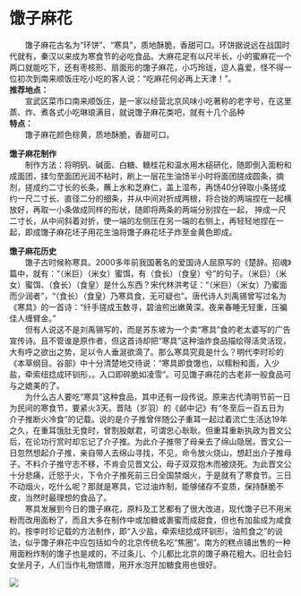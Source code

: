 # 馓子麻花  

&emsp;&emsp;馓子麻花古名为“环饼”、“寒具”，质地酥脆，香甜可口。环饼据说远在战国时代就有，秦汉以来成为寒食节的必吃食品。大麻花足有以尺半长，小的蜜麻花一个两口就能吃下，还有枣核形、扇面形的馓子麻花，小巧玲珑，逗人喜爱，怪不得一位初次到南来顺饭庄吃小吃的客人说：“吃麻花何必再上天津！”。  
**推荐地点：**  
&emsp;&emsp;宣武区菜市口南来顺饭庄，是一家以经营北京风味小吃著称的老字号，在这里蒸、炸、煮各式小吃琳琅满目，就说馓子麻花类吧，就有十几个品种  
**特点：**  
&emsp;&emsp;馓子麻花颜色棕黄，质地酥脆，香甜可口。  

**馓子麻花制作**  
&emsp;&emsp;制作方法：将明矾、碱面、白糖、糖桂花和温水用木槌研化，随即倒入面粉和成面团，揉匀至面团光润不粘时，刷上一层花生油饧半小时将面团搓成圆条，摘剂，搓成约二寸长的长条，蘸上水和芝麻仁，盖上湿布，再饧40分钟取小条搓成约一尺二寸长、直径二分的细条，并从中间对折成两根，将合拢的两端捏在一起横放好，再取一小条做成同样的形状，随即将两条的两端分别捏在一起， 抻成一尺二寸长，从中间斜着对折，使一端的左侧压在另一端的右侧上，再轻轻地捏在一起，即成馓子麻花坯子用花生油将馓子麻花坯子炸至金黄色即成。  

**馓子麻花历史**  
&emsp;&emsp;馓子古时候称寒具。2000多年前我国著名的爱国诗人屈原写的《楚辞。招魂》篇中，就有：“（米巨）（米女）蜜饵，有（食长）（食皇）兮”的句子。（米巨）（米女）蜜饵、（食长）（食皇）是什么东西？宋代林洪考证：“（米巨）（米女）乃蜜面而少润者”，“（食长）（食皇）乃寒具食，无可疑也”。唐代诗人刘禹锡曾写过名为《寒具》的一首诗：“纤手搓成玉数寻，碧油煎出嫩黄深。夜来春睡无轻重，压褊佳人缠臂金。”  
&emsp;&emsp;但有人说这不是刘禹锡写的，而是苏东坡为一个卖“寒具”食的老太婆写的广告宣传诗。且不管谁是原作者，但这首诗却把“寒具”这种油炸食品描绘得活灵活现，大有呼之欲出之势，足以令人垂涎欲滴了。那么寒具究竟是什么？明代李时珍的《本草纲目。谷部》中十分清楚地交待说：“寒具即食馓也，以糯粉和面，入少盐，牵索纽捻成环钏形，。入口即碎脆如凌雪”。可见馓子麻花的古老非一般食品可与之媲美的了。  
&emsp;&emsp;为什么古人要吃“寒具”这种食品，其中还有一段传说。原来古代清明节前一日为民间的寒食节，要紧火3天。晋陆（岁羽）的《邺中记》有“冬至后一百五日为介子推断火冷食”的记载。说的是介子推曾伴随公子重耳一起过着流亡生活达19年之久，在重耳饿肚无食时，曾割股献君，可谓忠心耿耿。但重耳重新执政为晋文公后，在论功行赏时却忘记了介子推。为此介子推带了母亲去了绵山隐居。晋文公一日忽然想起介子推，亲自带人去绵山寻找，不见，命令放火烧山，想赶出介子推母子。不料介子推守志不移，不肯会见晋文公，母子双双抱木而被烧死。为此晋文公十分悲痛，迁怒于火，下令介子推死前三日全国禁烟火，于是就有了寒食节。三日不动烟火，吃什么呢？那就是寒具，它过油炸制，能够储存不变质，保持酥脆不皮，当然时最理想的食品了。  
&emsp;&emsp;寒具发展到今日的馓子麻花，原料及工艺都有了很大改进，现代馓子已不用米粉而改用面粉了，而且大多在制作中或加糖或裹蜜而成甜食，但也有加盐成为咸食的。按李时珍记载的方法制作，即“入少盐，牵索纽捻成环钏形，油煎食之”的说法，似乎馓子麻花中应包括如今的北京传统名吃“焦圈”。南方的糕点铺出售的一种用面粉炸制的馓子也是咸的，不过条儿、个儿都比北京的馓子麻花粗大。旧社会妇女坐月子，人们当作礼物馈赠，用开水泡开加糖食用也很好。  

![](https://i.postimg.cc/Hnynk3yb/202201211933867.png)  
